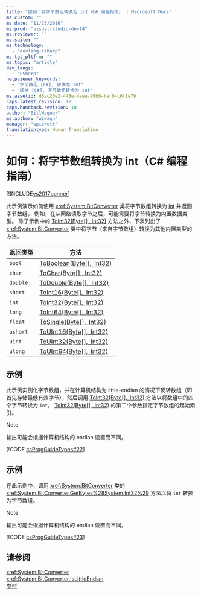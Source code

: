 ```yaml
---
title: "如何：将字节数组转换为 int（C# 编程指南） | Microsoft Docs"
ms.custom: ""
ms.date: "11/23/2016"
ms.prod: "visual-studio-dev14"
ms.reviewer: ""
ms.suite: ""
ms.technology: 
  - "devlang-csharp"
ms.tgt_pltfrm: ""
ms.topic: "article"
dev_langs: 
  - "CSharp"
helpviewer_keywords: 
  - "字节数组 [C#], 转换为 int"
  - "转换 [C#], 字节数组转换为 int"
ms.assetid: d6ac20e2-448e-4aea-99b9-faf04c6f1e79
caps.latest.revision: 18
caps.handback.revision: 18
author: "BillWagner"
ms.author: "wiwagn"
manager: "wpickett"
translationtype: Human Translation
---
```

# 如何：将字节数组转换为 int（C# 编程指南）
[!INCLUDE[vs2017banner](../../../csharp/includes/vs2017banner.md)]

此示例演示如何使用 <xref:System.BitConverter> 类将字节数组转换为 [int](../../../csharp/language-reference/keywords/int.md) 并返回字节数组。  例如，在从网络读取字节之后，可能需要将字节转换为内置数据类型。  除了示例中的 [ToInt32\(Byte\[\], Int32\)](assetId:///M:System.BitConverter.ToInt32(System.Byte[],System.Int32)?qualifyHint=False&autoUpgrade=False) 方法之外，下表列出了 <xref:System.BitConverter> 类中将字节（来自字节数组）转换为其他内置类型的方法。  
  
|返回类型|方法|  
|----------|--------|  
|`bool`|[ToBoolean\(Byte\[\], Int32\)](assetId:///M:System.BitConverter.ToBoolean(System.Byte[],System.Int32)?qualifyHint=False&autoUpgrade=False)|  
|`char`|[ToChar\(Byte\[\], Int32\)](assetId:///M:System.BitConverter.ToChar(System.Byte[],System.Int32)?qualifyHint=False&autoUpgrade=False)|  
|`double`|[ToDouble\(Byte\[\], Int32\)](assetId:///M:System.BitConverter.ToDouble(System.Byte[],System.Int32)?qualifyHint=False&autoUpgrade=False)|  
|`short`|[ToInt16\(Byte\[\], Int32\)](assetId:///M:System.BitConverter.ToInt16(System.Byte[],System.Int32)?qualifyHint=False&autoUpgrade=False)|  
|`int`|[ToInt32\(Byte\[\], Int32\)](assetId:///M:System.BitConverter.ToInt32(System.Byte[],System.Int32)?qualifyHint=False&autoUpgrade=False)|  
|`long`|[ToInt64\(Byte\[\], Int32\)](assetId:///M:System.BitConverter.ToInt64(System.Byte[],System.Int32)?qualifyHint=False&autoUpgrade=False)|  
|`float`|[ToSingle\(Byte\[\], Int32\)](assetId:///M:System.BitConverter.ToSingle(System.Byte[],System.Int32)?qualifyHint=False&autoUpgrade=False)|  
|`ushort`|[ToUInt16\(Byte\[\], Int32\)](assetId:///M:System.BitConverter.ToUInt16(System.Byte[],System.Int32)?qualifyHint=False&autoUpgrade=False)|  
|`uint`|[ToUInt32\(Byte\[\], Int32\)](assetId:///M:System.BitConverter.ToUInt32(System.Byte[],System.Int32)?qualifyHint=False&autoUpgrade=False)|  
|`ulong`|[ToUInt64\(Byte\[\], Int32\)](assetId:///M:System.BitConverter.ToUInt64(System.Byte[],System.Int32)?qualifyHint=False&autoUpgrade=False)|  
  
## 示例  
 此示例实例化字节数组，并在计算机结构为 little\-endian 的情况下反转数组（即首先存储最低有效字节），然后调用 [ToInt32\(Byte\[\], Int32\)](assetId:///M:System.BitConverter.ToInt32(System.Byte[],System.Int32)?qualifyHint=False&autoUpgrade=False) 方法以将数组中的四个字节转换为 `int`。  [ToInt32\(Byte\[\], Int32\)](assetId:///M:System.BitConverter.ToInt32(System.Byte[],System.Int32)?qualifyHint=False&autoUpgrade=False) 的第二个参数指定字节数组的起始索引。  
  
> [!NOTE]
>  输出可能会根据计算机结构的 endian 设置而不同。  
  
 [!CODE [csProgGuideTypes#22](../CodeSnippet/VS_Snippets_VBCSharp/CsProgGuideTypes#22)]  
  
## 示例  
 在此示例中，调用 <xref:System.BitConverter> 类的 <xref:System.BitConverter.GetBytes%28System.Int32%29> 方法以将 `int` 转换为字节数组。  
  
> [!NOTE]
>  输出可能会根据计算机结构的 endian 设置而不同。  
  
 [!CODE [csProgGuideTypes#23](../CodeSnippet/VS_Snippets_VBCSharp/CsProgGuideTypes#23)]  
  
## 请参阅  
 <xref:System.BitConverter>   
 <xref:System.BitConverter.IsLittleEndian>   
 [类型](../../../csharp/programming-guide/types/index.md)